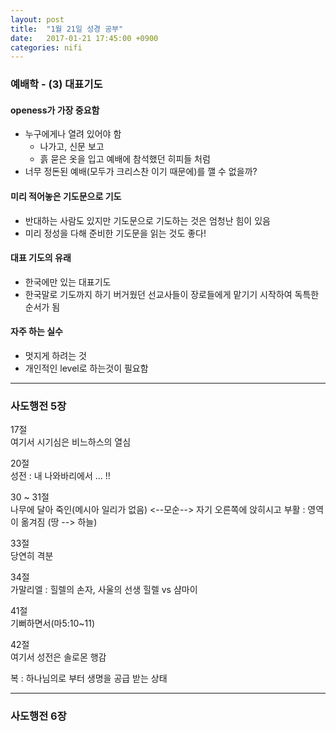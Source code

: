 ```yaml
---
layout: post
title:  "1월 21일 성경 공부"
date:   2017-01-21 17:45:00 +0900
categories: nifi
---
```



### 예배학 - (3) 대표기도
#### **openess**가 가장 중요함
- 누구에게나 열려 있어야 함
  - 나가고, 신문 보고
  - 흙 묻은 옷을 입고 예배에 참석했던 히피들 처럼
- 너무 정돈된 예배(모두가 크리스찬 이기 때문에)를 깰 수 없을까?

#### 미리 적어놓은 기도문으로 기도
- 반대하는 사람도 있지만 기도문으로 기도하는 것은 엄청난 힘이 있음
- 미리 정성을 다해 준비한 기도문을 읽는 것도 좋다!

#### 대표 기도의 유래
- 한국에만 있는 대표기도
- 한국말로 기도까지 하기 버거웠던 선교사들이 장로들에게 맡기기 시작하여 독특한 순서가 됨

#### 자주 하는 실수
- 멋지게 하려는 것
- 개인적인 level로 하는것이 필요함

---

### 사도행전 5장

17절  
여기서 시기심은 비느하스의 열심

20절  
성전 : 내 나와바리에서 ... !!

30 ~ 31절  
나무에 달아 죽인(메시아 일리가 없음) <--모순--> 자기 오른쪽에 앉히시고
부활 : 영역이 옮겨짐 (땅 --> 하늘)

33절  
당연히 격분

34절  
가말리엘 : 힐렐의 손자, 사울의 선생
힐렐 vs 샴마이

41절  
기뻐하면서(마5:10~11)

42절  
여기서 성전은 솔로몬 행감

복 : 하나님의로 부터 생명을 공급 받는 상태

---

### 사도행전 6장
